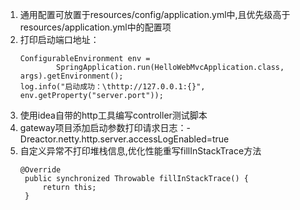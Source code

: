 1. 通用配置可放置于resources/config/application.yml中,且优先级高于resources/application.yml中的配置项
2. 打印启动端口地址：
    ```text
    ConfigurableEnvironment env =
            SpringApplication.run(HelloWebMvcApplication.class, args).getEnvironment();
    log.info("启动成功：\thttp://127.0.0.1:{}", env.getProperty("server.port"));
    ```
3. 使用idea自带的http工具编写controller测试脚本
4. gateway项目添加启动参数打印请求日志：-Dreactor.netty.http.server.accessLogEnabled=true
5. 自定义异常不打印堆栈信息,优化性能重写fillInStackTrace方法
   ```text
   @Override
    public synchronized Throwable fillInStackTrace() {
        return this;
    }
   ```